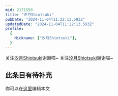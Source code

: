 ```yaml
---
mid: 2171550
title: "汐月Shiotsuki"
pubDate: "2024-11-04T11:22:13.593Z"
updatedDate: "2024-11-04T11:22:13.593Z"
profile:
  {
    Nickname: ["汐月Shiotsuki"],
  }
---
```


关注[汐月Shiotsuki](https://space.bilibili.com/2171550)谢谢喵~ 关注[汐月Shiotsuki](https://space.bilibili.com/2171550)谢谢喵~

## 此条目有待补充
你可以在[这里](https://github.com/Yuhanawa/VTuber.ICU-Content/edit/master/v/汐月Shiotsuki/index.md)编辑本文
